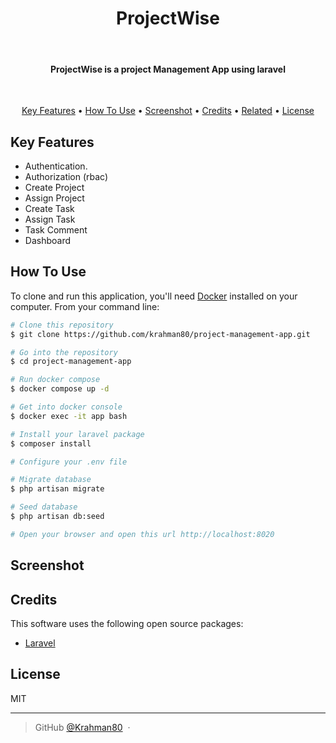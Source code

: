<h1 align="center">
  ProjectWise
</h1>
<br/>
<h4 align="center">ProjectWise is a project Management App using laravel</h4>
<br/>
<p align="center">
  <a href="#key-features">Key Features</a> •
  <a href="#how-to-use">How To Use</a> •
  <a href="#screenshot">Screenshot</a> •
  <a href="#credits">Credits</a> •
  <a href="#related">Related</a> •
  <a href="#license">License</a>
</p>

## Key Features

* Authentication.
* Authorization (rbac)
* Create Project
* Assign Project
* Create Task
* Assign Task
* Task Comment
* Dashboard

## How To Use

To clone and run this application, you'll need [Docker](https://docker.com) installed on your computer. From your command line:

```bash
# Clone this repository
$ git clone https://github.com/krahman80/project-management-app.git

# Go into the repository
$ cd project-management-app

# Run docker compose
$ docker compose up -d

# Get into docker console
$ docker exec -it app bash

# Install your laravel package
$ composer install

# Configure your .env file

# Migrate database
$ php artisan migrate

# Seed database
$ php artisan db:seed

# Open your browser and open this url http://localhost:8020

```

## Screenshot


## Credits

This software uses the following open source packages:

- [Laravel](http://laravel.com/)

## License

MIT

---

> GitHub [@Krahman80](https://github.com/krahman80) &nbsp;&middot;&nbsp;
